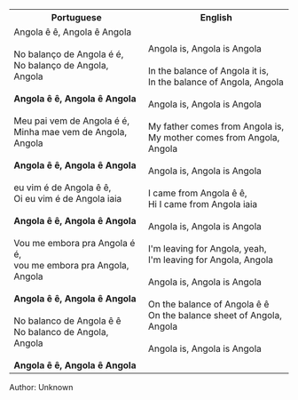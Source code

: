 <table class="capoeira-table">
    <tr class="header-row">
        <th>Portuguese</th>
        <th>English</th>
    </tr>
    <tr>
        <td>Angola ê ê, Angola ê Angola<br><br>
        No balanço de Angola é é,<br>
        No balanço de Angola, Angola<br><br>
        <strong>Angola ê ê, Angola ê Angola</strong><br><br>
        Meu pai vem de Angola é é,<br>
        Minha mae vem de Angola, Angola<br><br>
        <strong>Angola ê ê, Angola ê Angola</strong><br><br>
        eu vim é de Angola ê ê,<br>
        Oi eu vim é de Angola iaia<br><br>
        <strong>Angola ê ê, Angola ê Angola</strong><br><br>
        Vou me embora pra Angola é é,<br>
        vou me embora pra Angola, Angola<br><br>
        <strong>Angola ê ê, Angola ê Angola</strong><br><br>
        No balanco de Angola ê ê<br>
        No balanco de Angola, Angola<br><br>
        <strong>Angola ê ê, Angola ê Angola</strong></td>
        <td>Angola is, Angola is Angola<br><br>
        In the balance of Angola it is,<br>
        In the balance of Angola, Angola<br><br>
        Angola is, Angola is Angola<br><br>
        My father comes from Angola is,<br>
        My mother comes from Angola, Angola<br><br>
        Angola is, Angola is Angola<br><br>
        I came from Angola ê ê,<br>
        Hi I came from Angola iaia<br><br>
        Angola is, Angola is Angola<br><br>
        I'm leaving for Angola, yeah,<br>
        I'm leaving for Angola, Angola<br><br>
        Angola is, Angola is Angola<br><br>
        On the balance of Angola ê ê<br>
        On the balance sheet of Angola, Angola<br><br>
        Angola is, Angola is Angola</td>
    </tr>
</table>

<figcaption>
Author: Unknown
</figcaption>